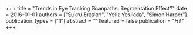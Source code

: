 +++
title = "Trends in Eye Tracking Scanpaths: Segmentation Effect?"
date = 2016-01-01
authors = ["Sukru Eraslan", "Yeliz Yesilada", "Simon Harper"]
publication_types = ["1"]
abstract = ""
featured = false
publication = "*HT*"
+++

